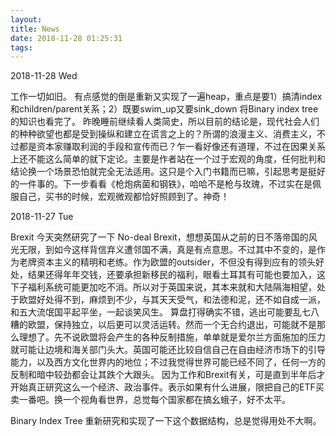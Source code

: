 ```yaml
---
layout: 
title: News
date: 2018-11-28 01:25:31
tags:
---
```


2018-11-28 Wed

  工作一切如旧。
  有点感觉的倒是重新又实现了一遍heap，重点是要1）搞清index和children/parent关系；2）既要swim_up又要sink_down
  将Binary index tree的知识也看完了。
  昨晚睡前继续看人类简史，所以目前的结论是，现代社会人们的种种欲望也都是受到操纵和建立在谎言之上的？所谓的浪漫主义、消费主义，不过都是资本家赚取利润的手段和宣传而已？乍一看好像还有道理，不过在因果关系上还不能这么简单的就下定论。主要是作者站在一个过于宏观的角度，任何批判和结论换一个场景恐怕就完全无法适用。这只是个入门书籍而已嘛，引起思考是挺好的一件事的。下一步看看《枪炮病菌和钢铁》，哈哈不是枪与玫瑰，不过实在是佩服自己，买书的时候，宏观微观都恰好照顾到了。神奇！
  
2018-11-27 Tue

Brexit
  今天突然研究了一下 No-deal Brexit，想想英国从之前的日不落帝国的风光无限，到如今这样背信弃义遭邻国不满，真是有点意思。不过其中不变的，是作为老牌资本主义的精明和老练。作为欧盟的outsider，不但没有得到应有的领头好处，结果还得年年交钱，还要承担新移民的福利，眼看土耳其有可能也要加入，这下子福利系统可能更加吃不消。所以对于英国来说，其本来就和大陆隔海相望，处于欧盟好处得不到，麻烦到不少，与其天天受气，和法德和泥，还不如自成一派，和五大流氓国平起平坐，一起谈笑风生。
  算盘打得确实不错，逃出可能要乱七八糟的欧盟，保持独立，以后更可以灵活运转。然而一个无合约退出，可能就不是那么理想了。先不说欧盟将会产生的各种反制措施，单单就是爱尔兰方面施加的压力就可能让边境和海关部门头大。英国可能还比较自信自己在自由经济市场下的引导能力，以及西方文化世界内的地位；不过我觉得世界可能已经不同了，任何一方的反制和暗中较劲都会让其跌个大跟头。
  因为工作和Brexit有关，可是直到半年后才开始真正研究这么一个经济、政治事件。表示如果有什么进展，限把自己的ETF买卖一番吧。换一个视角看世界，总觉每个国家都在搞幺蛾子，好不太平。

Binary Index Tree
重新研究和实现了一下这个数据结构，总是觉得用处不大啊。
